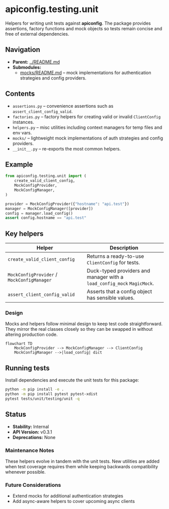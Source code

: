 # apiconfig.testing.unit

Helpers for writing unit tests against **apiconfig**. The package provides
assertions, factory functions and mock objects so tests remain concise and free
of external dependencies.

## Navigation

- **Parent:** [../README.md](../README.md)
- **Submodules:**
  - [mocks/README.md](mocks/README.md) – mock implementations for authentication
    strategies and config providers.

## Contents
- `assertions.py` – convenience assertions such as `assert_client_config_valid`.
- `factories.py` – factory helpers for creating valid or invalid `ClientConfig` instances.
- `helpers.py` – misc utilities including context managers for temp files and env vars.
- `mocks/` – lightweight mock implementations of auth strategies and config providers.
- `__init__.py` – re-exports the most common helpers.

## Example
```python
from apiconfig.testing.unit import (
    create_valid_client_config,
    MockConfigProvider,
    MockConfigManager,
)

provider = MockConfigProvider({"hostname": "api.test"})
manager = MockConfigManager([provider])
config = manager.load_config()
assert config.hostname == "api.test"
```

## Key helpers
| Helper | Description |
| ------ | ----------- |
| `create_valid_client_config` | Returns a ready-to-use `ClientConfig` for tests. |
| `MockConfigProvider` / `MockConfigManager` | Duck-typed providers and manager with a `load_config_mock` `MagicMock`. |
| `assert_client_config_valid` | Asserts that a config object has sensible values. |

### Design
Mocks and helpers follow minimal design to keep test code straightforward. They
mirror the real classes closely so they can be swapped in without altering
production code.

```mermaid
flowchart TD
    MockConfigProvider --> MockConfigManager --> ClientConfig
    MockConfigManager -->|load_config| dict
```

## Running tests
Install dependencies and execute the unit tests for this package:
```bash
python -m pip install -e .
python -m pip install pytest pytest-xdist
pytest tests/unit/testing/unit -q
```

## Status

- **Stability:** Internal
- **API Version:** v0.3.1
- **Deprecations:** None

### Maintenance Notes
These helpers evolve in tandem with the unit tests. New utilities are added when
test coverage requires them while keeping backwards compatibility whenever
possible.

### Future Considerations
- Extend mocks for additional authentication strategies
- Add async-aware helpers to cover upcoming async clients
